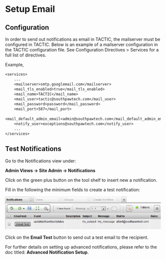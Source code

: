 # Setup Email

## Configuration
In order to send out notifications as email in TACTIC, the mailserver must be configured
in TACTIC. Below is an example of a mailserver configuration in the TACTIC configuration file. See Configuration Directives > Services for a full list of directives.


Example,

```
<services>
    ...
    <mailserver>smtp.googlemail.com</mailserver>
    <mail_tls_enabled>true</mail_tls_enabled>
    <mail_name>TACTIC</mail_name>
    <mail_user>tactic@southpawtech.com</mail_user>
    <mail_password>password</mail_password>
    <mail_port>587</mail_port>
    <mail_default_admin_email>admin@southpawtech.com</mail_default_admin_email>
    <notify_user>exceptions@southpawtech.com</notify_user>
    ...
</services>
```

## Test Notifications

Go to the Notifications view under:

**Admin Views → Site Admin → Notifications**

Click on the green plus button on the tool shelf to insert new a
notification.

Fill in the following the minimum fields to create a test notification:

![image](media/2_setup_email_email_test.png)

Click on the **Email Test** button to send out a test email to the
recipient.

For further details on setting up advanced notifications, please refer
to the doc titled: **Advanced Notification Setup**.
